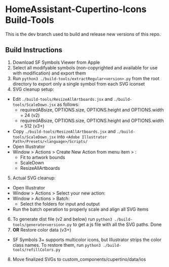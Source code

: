 # HomeAssistant-Cupertino-Icons Build-Tools

This is the dev branch used to build and release new versions of this repo.

## Build Instructions
1. Download SF Symbols Viewer from Apple
2. Select all modifyable symbols (non-copyrighted and available for use with modification) and export them
3. Run `python3 ./build-tools/extractRegular<version>.py` from the root directory to export only a single symbol from each SVG iconset
4. SVG cleanup setup:  
  - Edit `./build-tools/ResizeAllArtboards.jsx` and `./build-tools/ScaleDown.jsx` as follows:
    - requiredABsize, OPTIONS.size, OPTIONS.height and OPTIONS.width = 24 (v2)
    - requiredABsize, OPTIONS.size, OPTIONS.height and OPTIONS.width = 512 (v3+)
  - Copy `./build-tools/ResizeAllArtboards.jsx` and `./build-tools/ScaleDown.jsx` into `<Adobe Illustrator Path>/Presets/<language>/Scripts/`
  - Open Illustrator
  - Window > Actions > Create New Action from menu item > :
    - Fit to artwork bounds
    - ScaleDown
    - ResizeAllArtboards
5. Actual SVG cleanup:
  - Open Illustrator
  - Window > Actions > Select your new action:
  - Window > Actions > Batch:
    - Select the folders for input and output
  - Run the batch operation to properly scale and align all SVG items
6. To generate dist file (v2 and below) run `python3 ./build-tools/generate<version>.py` to get a js file with all the SVG paths. Done
7. **OR** Restore color data (v3+)
  - SF Symbols 3+ supports multicolor icons, but Illustrator strips the color class names. To restore them, run `python3 ./build-tools/refillColors.py`
8. Move finalized SVGs to custom_components/cupertino/data/ios
